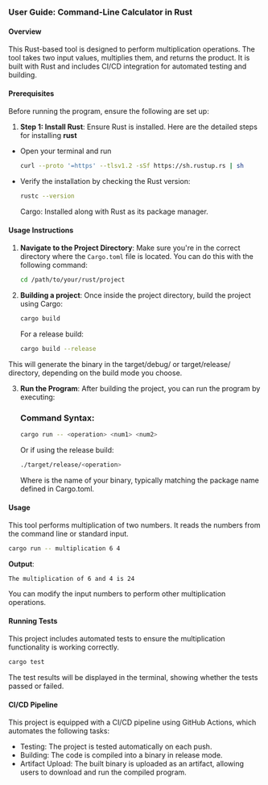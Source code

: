 ### User Guide: Command-Line Calculator in Rust

#### Overview
This Rust-based tool is designed to perform multiplication operations. The tool takes two input values, multiplies them, and returns the product. It is built with Rust and includes CI/CD integration for automated testing and building.


#### Prerequisites
Before running the program, ensure the following are set up:

1. **Step 1: Install Rust**: Ensure Rust is installed. Here are the detailed steps for installing **rust**

- Open your terminal and run 

   ```bash
   curl --proto '=https' --tlsv1.2 -sSf https://sh.rustup.rs | sh
   ```

- Verify the installation by checking the Rust version:

   ```bash
   rustc --version
   ```

   Cargo: Installed along with Rust as its package manager.  


#### Usage Instructions

1. **Navigate to the Project Directory**:
   Make sure you're in the correct directory where the `Cargo.toml` file is located. You can do this with the following command:
   
   ```bash
   cd /path/to/your/rust/project
   ```

2. **Building a project**:
   Once inside the project directory, build the project using Cargo:
   
   ```bash
   cargo build
   ```
   For a release build:
   ```bash
   cargo build --release
   ```
This will generate the binary in the target/debug/ or target/release/ directory, depending on the build mode you choose.

3. **Run the Program**:
   After building the project, you can run the program by executing:

   ### Command Syntax:
   ```bash
   cargo run -- <operation> <num1> <num2>
   ```

   Or if using the release build:
   ```bash
   ./target/release/<operation>
   ```


   Where <operation> is the name of your binary, typically matching the package name defined in Cargo.toml.

#### Usage

   This tool performs multiplication of two numbers. It reads the numbers from the command line or standard input.
   
   ```bash
   cargo run -- multiplication 6 4
   ```
   **Output**:
   ```
   The multiplication of 6 and 4 is 24
   ```
   You can modify the input numbers to perform other multiplication operations.

#### Running Tests
   This project includes automated tests to ensure the multiplication functionality is working correctly.
   ```bash
   cargo test
   ```
   The test results will be displayed in the terminal, showing whether the tests passed or failed.

#### CI/CD Pipeline

This project is equipped with a CI/CD pipeline using GitHub Actions, which automates the following tasks:

- Testing: The project is tested automatically on each push.
- Building: The code is compiled into a binary in release mode.
- Artifact Upload: The built binary is uploaded as an artifact, allowing users to download and run the compiled program.

